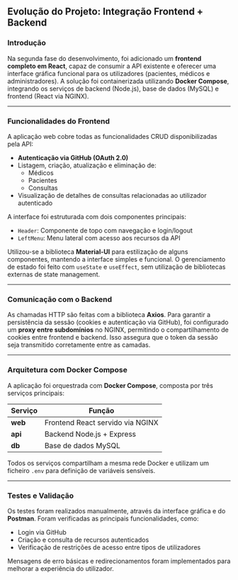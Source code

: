 ## Evolução do Projeto: Integração Frontend + Backend

### Introdução

Na segunda fase do desenvolvimento, foi adicionado um **frontend completo em React**, capaz de consumir a API existente e oferecer uma interface gráfica funcional para os utilizadores (pacientes, médicos e administradores). A solução foi containerizada utilizando **Docker Compose**, integrando os serviços de backend (Node.js), base de dados (MySQL) e frontend (React via NGINX).

---

### Funcionalidades do Frontend

A aplicação web cobre todas as funcionalidades CRUD disponibilizadas pela API:

- **Autenticação via GitHub (OAuth 2.0)**
- Listagem, criação, atualização e eliminação de:
  - Médicos
  - Pacientes
  - Consultas
- Visualização de detalhes de consultas relacionadas ao utilizador autenticado

A interface foi estruturada com dois componentes principais:

- `Header`: Componente de topo com navegação e login/logout
- `LeftMenu`: Menu lateral com acesso aos recursos da API

Utilizou-se a biblioteca **Material-UI** para estilização de alguns componentes, mantendo a interface simples e funcional. O gerenciamento de estado foi feito com `useState` e `useEffect`, sem utilização de bibliotecas externas de state management.

---

### Comunicação com o Backend

As chamadas HTTP são feitas com a biblioteca **Axios**. Para garantir a persistência da sessão (cookies e autenticação via GitHub), foi configurado um **proxy entre subdomínios** no NGINX, permitindo o compartilhamento de cookies entre frontend e backend. Isso assegura que o token da sessão seja transmitido corretamente entre as camadas.

---

### Arquitetura com Docker Compose

A aplicação foi orquestrada com **Docker Compose**, composta por três serviços principais:

| Serviço   | Função                          |
|-----------|--------------------------------|
| **web**   | Frontend React servido via NGINX |
| **api**   | Backend Node.js + Express       |
| **db**    | Base de dados MySQL             |


Todos os serviços compartilham a mesma rede Docker e utilizam um ficheiro `.env` para definição de variáveis sensíveis.

---

### Testes e Validação

Os testes foram realizados manualmente, através da interface gráfica e do **Postman**. Foram verificadas as principais funcionalidades, como:

- Login via GitHub
- Criação e consulta de recursos autenticados
- Verificação de restrições de acesso entre tipos de utilizadores

Mensagens de erro básicas e redirecionamentos foram implementados para melhorar a experiência do utilizador.